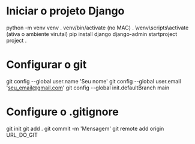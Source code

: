 # Iniciar o projeto Django

python -m venv venv
. venv/bin/activate (no MAC)
. \venv\scripts\activate (ativa o ambiente virutal)
pip install django
django-admin startproject project .

# Configurar o git

git config --global user.name 'Seu nome'
git config --global user.email 'seu_email@gmail.com'
git config --global init.defaultBranch main
# Configure o .gitignore
git init
git add .
git commit -m 'Mensagem'
git remote add origin URL_DO_GIT